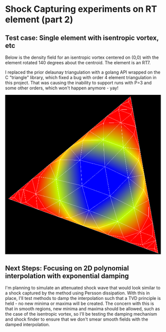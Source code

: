 # Shock Capturing experiments on RT element (part 2)

## Test case: Single element with isentropic vortex, etc

Below is the density field for an isentropic vortex centered on (0,0) with 
the element rotated 140 degrees about the centroid. The element is an RT7.

I replaced the prior delaunay triangulation with a golang API wrapped on the C 
"triangle" library, which fixed a bug with order 4 element triangulation in 
this project. That was causing the inability to support runs with P=3 and 
some other orders, which won't happen anymore - yay!

![vortex-test-case.png](vortex-test-case.png)

## Next Steps: Focusing on 2D polynomial interpolation with exponential damping

I'm planning to simulate an attenuated shock wave that would look similar to 
a shock captured by the method using Persson dissipation. With this in place,
I'll test methods to damp the interpolation such that a TVD principle is 
held - no new minima or maxima will be created. The concern with this is 
that in smooth regions, new minima and maxima should be allowed, such as the 
case of the isentropic vortex, so I'll be testing the damping mechanism and 
shock finder to ensure that we don't smear smooth fields with the damped 
interpolation.